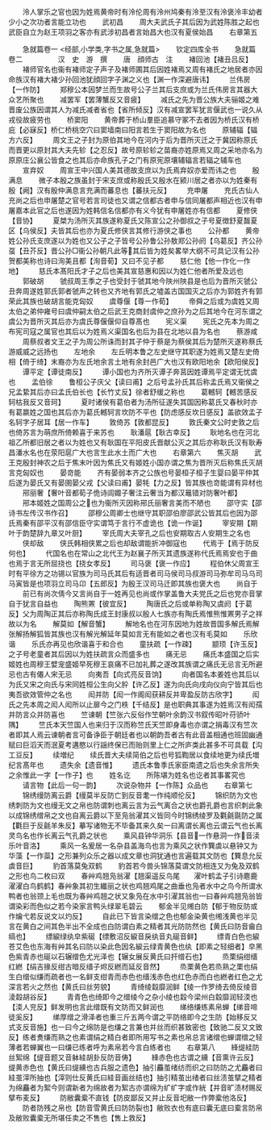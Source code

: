 <!-- { "loadSidebar": true } -->
　　泠人掌乐之官也因为姓焉黄帝时有泠伦周有泠州鸠秦有泠至汉有泠褒泠丰幼者少小之次功者言能立功也
　　武初昌
　　周大夫武氏子其后因为武姓陈胜之起也武臣自立为赵王项羽之客亦有武涉初昌者言始昌大也汉有夏侯始昌
　　右章第五







　　急就篇卷一
<经部,小学类,字书之属,急就篇>
　　钦定四库全书
　　急就篇卷二　　　　　汉　史　游　撰
　　唐　顔师古　注
　　褚回池【褚丑吕反】
　　褚师官名也衞有褚师定子声子及褚师圃其后因姓褚焉又周有褚氏之地居者亦因命族汉有褚大褚少孙回池犹顔回字子渊之义也【渊一作深避唐讳】
　　兰伟房【一作防】
　　郑穆公本因梦兰而生故号公子兰其后支庶或为兰氏伟房言其器大众艺所聚也
　　减罢军【罢薄蟹反又音疲】
　　减氏之先为晋公族大夫骊姬之难晋废公族因谓其人为减氏减者省也【省所倾反】汉有减宣罢军犹言偃武也一说久从戎役故疲劳也
　　桥窦阳
　　黄帝葬于桥山羣臣追慕守冢不去者因为桥氏汉有桥庇【必寐反】桥仁桥桃空穴曰窦墙南曰阳言若生于窦阳故为名也
　　原辅辐【辐方六反】
　　周文王之子封为原伯其地今在河内于后为晋所灭迁之于冀因称原氏而晋更以原封其大夫先轸【之忍反】故号原轸轸之苗裔亦姓原焉又周之采地亦名为原原庄公襄公皆食之也其后亦命族孔子之门有原宪原壤辅辐言若辐之辅车也
　　宣弃奴
　　周宣王中兴国人美其德故支庶以为氏焉弃奴亦爱而讳之也
　　殷满息
　　微子本殷之族虽封于宋支庶或称殷氏又殷水在颍川居之者亦以为姓秦有殷【阙】汉有殷仲满息言充满而蕃息也【蕃扶元反】
　　充申屠
　　充氏古仙人充尚之后也申屠楚之官号若言司徒也又谓之信都古者申与信同屠都声相近也汉有申屠嘉本此官之后也遂因为姓韩信名信都亦有义今犹有申屠姓亦有信都
　　夏修侠【音协】
　　夏桀为汤所灭其族遂称夏氏又陈宣公之孙御叔之子号夏徴舒夏齧夏区【乌侯反】夫皆其后也亦为夏氏修侠言其修行游侠之事也
　　公孙都
　　黄帝姓公孙氏支庶遂以为姓也又公子之子皆号公孙鲁公孙敖郑公孙阏【乌葛反】齐公孙虿【丑芥反】晋公孙□衞公孙朝凡此等其后皆为姓矣畧举大纲不可具记汉有公孙贺都美称也诗曰洵美且都【洵音荀】又曰不见子都
　　慈仁他【他一作化一作地】
　　慈氏本髙阳氏才子之后也美其宣慈惠和因以为姓仁他者所爱及远也
　　郭破胡
　　虢叔周王季之子也受封于虢其地今陜州陜县是也后为晋所灭虢公丑奔周遂姓郭氏郭者虢声之转也又齐地有郭氏之墟盖古国国灭之后亦为郭姓齐有郭荣此其族也破胡言能克匈奴
　　虞尊偃【尊一作荀】
　　帝舜之后或为虞姓又周太伯之弟仲雍号曰虞仲嗣太伯之后武王克商封虞仲之庶孙为之后其地今在河东谓之虞公为晋所灭其后亦为虞氏尊偃偃仰自尊髙也
　　宪义渠
　　宪氏之先本为周之布宪司寇之属官也其后以为姓焉义渠国名也后为县在北地以县为名也
　　蔡游咸
　　周蔡叔者文王之子为周公所诛而封其子仲于蔡是为蔡侯其后为楚所灭遂称蔡氏游威威之远扬也
　　左地余
　　左丘明本鲁之左史继守其职遂为姓焉又楚左史倚相【倚于绮】末裔亦为左氏地余言土地有余封邑广大也汉有欧阳地余【欧阳侯反】
　　谭平定【谭徒南反】
　　谭小国也为齐所灭谭子奔莒因姓谭焉平定谓无忧虞也
　　孟伯徐
　　鲁桓公子庆父【读曰甫】之后号孟孙氏其后称孟氏焉又衞侯之兄孟絷其后亦曰孟氏伯长也【长竹丈反】徐者舒缓之称也
　　葛轗轲【轗苦感反轲枯我反又音珂】
　　夏时诸侯有葛伯者为汤所征遂失其国因称葛氏又春秋时亦有葛嬴姓之国也其后亦为葛氏轗轲言坎防不平也【防虑感反坎日感反】盖欲效孟子名轲字子居耳【居一作车】
　　敦倚苏【敦都昆反】
　　敦氏秦文公时史敦之后也倚苏言为萌庶所倚赖喜于来苏也
　　耿潘扈【耿古幸反】
　　耿地名也在河北祖乙所都旧居之者以为姓也又有耿国在平阳皮氏晋献公灭之其后亦称耿氏汉有耿寿昌潘水名也在荥阳扈广大也言生此水土而广大也
　　右章第六
　　焦灭胡
　　武王克殷封神农之后于焦末叶因为焦氏又有姬姓小国亦谓之焦为晋所灭后称焦氏灭胡言克匈奴也
　　晏竒能
　　齐有晏弱本齐之公族也号晏桓子桓子生婴曰晏平仲其后遂为晏氏又有晏圉晏父戎【父读曰甫】晏牦【力之反】皆其族也竒能谓有异材也
　　郉丽奢【奢叶音都荀子佹诗闾娵子奢注云奢当为都汉鼂错对防奢叶都】
　　郉本姬姓之国周公之也为衞所灭因称郉氏丽奢言美而不陋也
　　邵守实【邵诗书左传汉书作召】
　　邵穆公周卿士也继守其职邵伯廖邵武公皆其后也因为邵氏焉秦有邵平汉有邵信臣守实谓笃于言行不虚诡也【诡一作诞】
　　宰安期【期叶于韵楚辞九章又叶厨】
　　宰氏周大夫宰孔之后也安期取古人安期生之名也
　　侠却敌
　　侠氏韩相侠累之后也却敌谓能折冲御寇也
　　代焉于【焉于防反何也】
　　代国名也在常山之北代王为赵襄子所灭其遗族遂称代氏焉焉安也于曲也焉于言无所屈挠也【挠女孝反】
　　司马褒【褒一作应】
　　程伯休父周宣王时有平徐方之功锡以官族为司马氏其后有适晋者司马侯司马叔游司马弥牟司马乌司马寅皆是也项羽立司马卬【五郎反】为殷王汉司马迁即其族也褒大也
　　尚自于
　　前已有尚次倩今又言尚自于一姓再见也尚或作掌盖鲁大夫党氏之后也党亦音掌自于犹言自益也
　　陶熊罴【彼宜反】
　　陶唐氏之后或单称陶又虞阏【于葛反】父为周陶正其后亦称陶氏成王封康叔以殷人七族亦有陶氏焉惟熊惟罴男子之祥故以为名
　　解莫如【解音蟹】
　　解地名也在河东因地为姓故晋国多解氏焉解张解扬解狐皆其族也汉有解光解延年莫如言无有能如之者也汉有毛莫如
　　乐欣谐
　　乐氏亦再见也欣谐喜于和合也
　　童扶疏【一作疎】
　　颛顼【许玉反】之子号老童者其后因以为姓扶疏言众而盛多也
　　痛无忌
　　痛氏本盛国之后实姬姓也周穆王嬖宠盛姬早死穆王哀痛不已加礼葬之遂改其族谓之痛氏无忌言无所避忌也古有僊人宋无忌
　　向夷吾【向式亮反音饷】
　　向者国名本姜姓也其后以为氏又宋之向氏与宋同姓桓公生向父肸【许乙反】遂为向氏向戌向仪向宁皆其后也夷吾欲效管仲之名也
　　闳并防【闳一作阁闳获耕反并卑盈反防古欣字】
　　闳氏之先本周之闳人闳所以止扉今之门柣【千结反】是也职典其事遂为姓焉汉有闳孺并防言众并防喜也
　　竺谏朝【竺张六反俗作笁朝叶余韵汉书叙传昭叶苻骄叶隅】
　　竺氏本天竺国人也来归于汉而称竺氏天竺即身毒也亦谓之捐毒汉有竺次者即其人焉云谏朝者言可备诤臣于朝廷者也以朝韵吾者古有此音盖相通也班固幽通赋曰巨滔天而泯夏考遘愍以行謡终保已而贻则里上仁之所庐类此甚多不可具载【沟工豆反】
　　续増纪
　　续氏晋大夫续简伯之后也号狐鞫居以食续地更为续氏増纪言髙年也
　　遗失余【遗音惟】
　　遗氏本鲁季氏家臣南遗之后也失余言所失之余惟此一字【一作子】也
　　姓名讫
　　所陈堪为姓名也讫者其事畧究也
　　请言物【此后一句一韵】
　　次说杂物并【一作陈】众品也
　　右章第七
　　锦绣缦防离云爵【缦莫半反防亡到反音耄一作纯顺伦反】
　　锦织防为文也绣刺防为文也缦无文之帛也防谓刺也离云言为云气离合之状也爵孔爵也言织刺此象以成锦绣缯帛之文也自离云爵以下至凫翁濯其义皆同今时锦绣绫罗及氍毹毾防之属【氍巨于反毹羊朱反】摹写诸物无不毕备其来久矣一曰离谓长离也云谓云气也长离灵鸟名也作长离云气孔爵之状也
　　乘风县钟华洞乐【县音一作悬洞一作音渎乐叶音洛】
　　乘风一名爰居一名杂县盖海鸟也言为乘风之状作簨虡以悬钟又为华藻【一作蘂】之形兼列众乐之器以成文章也洞犹通也言遍载其文防也【簨息允反虡音巨】
　　豹首落莫兔双鹤
　　豹首若今兽头锦落莫谓文防相连又为兔及双鹤之形也鸟二枚曰双
　　春艸鸡翘凫翁濯【翘渠遥反鸟尾　　濯叶鹤孟子引诗麀鹿濯濯白鸟鹤鹤】春艸象其初生纎丽之状也鸡翘鸡尾之曲垂也凫者水中之鸟今所谓水鸭者也翁颈上毛也既为春艸鸡翘之状又象凫在水中引濯其翁也一曰春艸鸡翘凫翁皆谓染彩而色似之若今染家言鸭头绿翠毛碧云
　　郁金半见缃白防【郁于物反防或作爚弋若反说文以灼反】
　　自此已下皆言染缯之色也郁金染黄也缃浅黄也半见言在黄白之间其色半出不全成也白防谓白素之精者其光防防然也【黄氏曰防音龠白缟也】
　　缥綟绿纨皁紫硟【缥敷沼反綟音戾纨音丸硟音鲜】
　　缥青白色也綟苍艾色也东海有艸其名曰防以染此色因名綟云绿青黄色也纨【即素之轻细者】皁黑色紫青赤也硟以石辗缯色尤光泽也【辗女展反黄氏曰扞缯石也】
　　烝栗绢绀缙红繎【绢吉掾反绀古暗反缙子烬反繎而延反音然】
　　烝栗黄色若烝熟之栗也绢生白缯似缣而疏者也一名鲜支绀青而赤色也缙浅赤色也红色赤而白也繎者红色之尤深言若火之然也【黄氏曰丝劳貌】
　　青绮绫縠靡润鲜【绫一作罗绮去倚反绫音淩縠胡谷反】
　　青青色也绮即今之缯绫今之杂小绫也縠今梁州白縠靡润轻渜也【渜人兖反】鲜发明也言此缯既有文防而又鲜润也
　　绨络缣练素帛蝉【绨音啼徒奚反】
　　绨厚缯之滑泽者也重三斤五两今谓之平防络即今之生防【始移反又式支反音施】也一曰今之绵防是也缣之言兼也并丝而织甚致密也【致驰二反又文致反】练者煑缣而熟之也素谓绢之精白者即所用写书之素也帛总言诸缯也蝉谓缯之轻薄者若蝉翼也一曰缣已练者呼为素帛若今言白练者也
　　右章第八
　　綘缇絓防丝絮绵【缇音题又音躰絓胡卦反防音俦】
　　綘赤色也古谓之纁【音熏许云反】缇黄赤色也【黄氏曰缇纁也古兵服之遗色】抽引麤茧绪纺而织之曰防防之尤麤者曰絓茧滓所抽也【滓则仕反黄氏曰絓音画丝结也】抽引精茧出绪者曰丝渍茧擘之精者为绵麤者为絮今则谓新者为绵故者为絮古亦谓绵为纩纩字或作絖【并音旷渍材赐反擘布麦反】
　　防敝囊槖不直钱【防皮鄙反又并止反音圯敝一作弊槖他洛反】
　　防者防残之帛也【防音雪黄氏曰防防裂也】敝败衣也有底曰囊无底曰槖言防帛及敝败囊槖无所堪任卖之不售也【售上救反】
